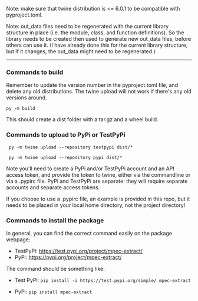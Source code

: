 
Note: make sure that twine distribution is <= 6.0.1 to be compatible with pyproject.toml.

Note: out_data files need to be regenerated with the current library structure in place (i.e. the module, class, and 
function definitions). So the library needs to be created then used to generate new out_data files, before others can 
use it. (I have already done this for the current library structure, but if it changes, the out_data might need to be 
regenerated.)

-----

### Commands to build 

Remember to update the version number in the pyproject.toml file, and delete any old distributions. The twine upload 
will not work if there's any old versions around.

``` py -m build ```

This should create a dist folder with a tar.gz and a wheel build. 

### Commands to upload to PyPi or TestPyPi

``` py -m twine upload --repository testpypi dist/*```

``` py -m twine upload --repository pypi dist/*```

Note you'll need to create a PyPi and/or TestPyPi account and an API access token, and provide the token to twine, either via the 
commandline or via a .pypirc file. PyPi and TestPyPi are separate: they will require separate accounts and separate access tokens. 

If you choose to use a .pypirc file, an example is provided in this repo, but it needs to be placed in your local home 
directory, not the project directory!

### Commands to install the package

In general, you can find the correct command easily on the package webpage: 
- TestPyPi: https://test.pypi.org/project/mpec-extract/
- PyPi: https://pypi.org/project/mpec-extract/

The command should be something like: 

- Test PyPi: ``` pip install -i https://test.pypi.org/simple/ mpec-extract ```

- PyPi: ``` pip install mpec-extract ```
